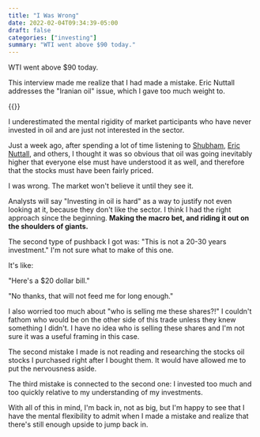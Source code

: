 ```yaml
---
title: "I Was Wrong"
date: 2022-02-04T09:34:39-05:00
draft: false
categories: ["investing"]
summary: "WTI went above $90 today."
---
```



WTI went above $90 today.

This interview made me realize that I had made a mistake. Eric Nuttall addresses the "Iranian oil" issue, which I gave too much weight to.

{{<youtube hYhiHISlryg>}}

I underestimated the mental rigidity of market participants who have never invested in oil and are just not interested in the sector.

Just a week ago, after spending a lot of time listening to [Shubham](https://twitter.com/WhiteTundraSG), [Eric Nuttall](https://twitter.com/ericnuttall), and others, I thought it was so obvious that oil was going inevitably higher that everyone else must have understood it as well, and therefore that the stocks must have been fairly priced.

I was wrong. The market won't believe it until they see it.

Analysts will say "Investing in oil is hard" as a way to justify not even looking at it, because they don't like the sector. I think I had the right approach since the beginning. **Making the macro bet, and riding it out on the shoulders of giants.**

The second type of pushback I got was: "This is not a 20-30 years investment." I'm not sure what to make of this one. 

It's like:

"Here's a $20 dollar bill."

"No thanks, that will not feed me for long enough."

I also worried too much about "who is selling me these shares?!" I couldn't fathom who would be on the other side of this trade unless they knew something I didn't. I have no idea who is selling these shares and I'm not sure it was a useful framing in this case. 

The second mistake I made is not reading and researching the stocks oil stocks I purchased right after I bought them. It would have allowed me to put the nervousness aside.

The third mistake is connected to the second one: I invested too much and too quickly relative to my understanding of my investments.

With all of this in mind, I'm back in, not as big, but I'm happy to see that I have the mental flexibility to admit when I made a mistake and realize that there's still enough upside to jump back in.
